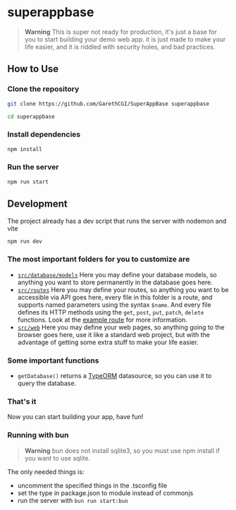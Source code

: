 # superappbase

> **Warning**
> This is super not ready for production, it's just a base for you to start building your demo web app.
> it is just made to make your life easier, and it is riddled with security holes, and bad practices.

## How to Use

### Clone the repository

```bash
git clone https://github.com/GarethCGI/SuperAppBase superappbase
```

```bash
cd superappbase
```

### Install dependencies

```bash
npm install
```

### Run the server

```bash
npm run start
```

## Development

The project already has a dev script that runs the server with nodemon and vite

```bash
npm run dev
```

### The most important folders for you to customize are

- [`src/database/models`](./src/database/models)
 Here you may define your database models, so anything you want to store permanently in the database goes here.
- [`src/routes`](./src/routes)
 Here you may define your routes, so anything you want to be accessible via API goes here, every file in this folder is a route, and supports named parameters using the syntax `$name`.
 And every file defines its HTTP methods using the `get`, `post`, `put`, `patch`, `delete` functions.
 Look at the [example route](./src/routes/example.ts) for more information.
- [`src/web`](./src/web)
 Here you may define your web pages, so anything going to the browser goes here, use it like a standard web project, but with the advantage of getting some extra stuff to make your life easier.

### Some important functions

- `getDatabase()` returns a [TypeORM](https://typeorm.io/) datasource, so you can use it to query the database.

### That's it

Now you can start building your app, have fun!

### Running with bun

> **Warning**
> bun does not install sqlite3, so you must use npm install if you want to use sqlite.

The only needed things is:

- uncomment the specified things in the .tsconfig file
- set the type in package.json to module instead of commonjs
- run the server with `bun run start:bun`
